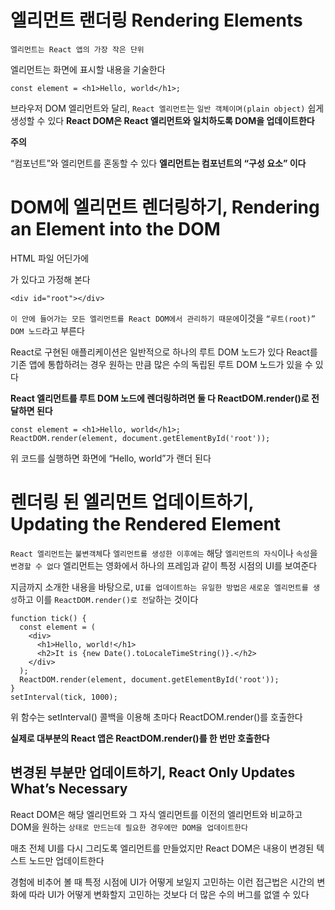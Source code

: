 # 엘리먼트 랜더링 Rendering Elements

`엘리먼트는 React 앱의 가장 작은 단위`

엘리먼트는 화면에 표시할 내용을 기술한다

```
const element = <h1>Hello, world</h1>;
```

브라우저 DOM 엘리먼트와 달리,
`React 엘리먼트`는 `일반 객체이며(plain object)` 쉽게 생성할 수 있다
**React DOM은 React 엘리먼트와 일치하도록 DOM을 업데이트한다**

**주의**

“컴포넌트”와 엘리먼트를 혼동할 수 있다
**엘리먼트는 컴포넌트의 “구성 요소” 이다**

# DOM에 엘리먼트 렌더링하기, Rendering an Element into the DOM

HTML 파일 어딘가에 <div>가 있다고 가정해 본다

```
<div id="root"></div>
```

`이 안에 들어가는 모든 엘리먼트를 React DOM에서 관리하기 때문에`이것을 `“루트(root)” DOM 노드`라고 부른다

React로 구현된 애플리케이션은 일반적으로 하나의 루트 DOM 노드가 있다
React를 기존 앱에 통합하려는 경우 원하는 만큼 많은 수의 독립된 루트 DOM 노드가 있을 수 있다

**React 엘리먼트를 루트 DOM 노드에 렌더링하려면 둘 다 ReactDOM.render()로 전달하면 된다**

```
const element = <h1>Hello, world</h1>;
ReactDOM.render(element, document.getElementById('root'));
```

위 코드를 실행하면 화면에 “Hello, world”가 랜더 된다

# 렌더링 된 엘리먼트 업데이트하기, Updating the Rendered Element

`React 엘리먼트`는 `불변객체`다
`엘리먼트를 생성한 이후에는` 해당 `엘리먼트의 자식`이나 `속성`을 `변경할 수 없다`
엘리먼트는 영화에서 하나의 프레임과 같이 특정 시점의 UI를 보여준다

지금까지 소개한 내용을 바탕으로, `UI를 업데이트하는 유일한 방법은` `새로운 엘리먼트를 생성`하고 이를 `ReactDOM.render()로 전달`하는 것이다

```
function tick() {
  const element = (
    <div>
      <h1>Hello, world!</h1>
      <h2>It is {new Date().toLocaleTimeString()}.</h2>
    </div>
  );
  ReactDOM.render(element, document.getElementById('root'));
}
setInterval(tick, 1000);
```

위 함수는 setInterval() 콜백을 이용해 초마다 ReactDOM.render()를 호출한다

**실제로 대부분의 React 앱은 ReactDOM.render()를 한 번만 호출한다**

## 변경된 부분만 업데이트하기, React Only Updates What’s Necessary

React DOM은 해당 엘리먼트와 그 자식 엘리먼트를 이전의 엘리먼트와 비교하고 DOM을 원하는 `상태로 만드는데 필요한 경우에만 DOM을 업데이트한다`

매초 전체 UI를 다시 그리도록 엘리먼트를 만들었지만 React DOM은 내용이 변경된 텍스트 노드만 업데이트한다

경험에 비추어 볼 때 특정 시점에 UI가 어떻게 보일지 고민하는 이런 접근법은 시간의 변화에 따라 UI가 어떻게 변화할지 고민하는 것보다 더 많은 수의 버그를 없앨 수 있다

